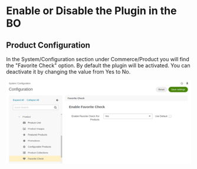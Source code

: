 # Enable or Disable the Plugin in the BO

## Product Configuration
In the System/Configuration section under Commerce/Product you will find the "Favorite Check" option. By default the plugin will be activated.
You can deactivate it by changing the value from Yes to No.

![Product Configuration](media/synolia_favorite_enabled_bo.png)